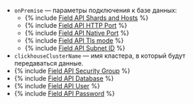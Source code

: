 * `onPremise` — параметры подключения к базе данных:
    * {% include [Field API Shards and Hosts](../../fields/clickhouse/api/shards.md) %}
    * {% include [Field API HTTP Port](../../fields/clickhouse/api/http-port.md) %}
    * {% include [Field API Native Port](../../fields/clickhouse/api/native-port.md) %}
    * {% include [Field API Tls mode](../../fields/common/api/tls-mode.md) %}
    * {% include [Field API Subnet ID](../../fields/common/api/subnet-id.md) %}
* `clickhouseClusterName` — имя кластера, в который будут передаваться данные.
* {% include [Field API Security Group](../../fields/common/api/security-groups.md) %}
* {% include [Field API Database](../../fields/common/api/database.md) %}
* {% include [Field API User](../../fields/common/api/user.md) %}
* {% include [Field API Password](../../fields/common/api/password.md) %}
